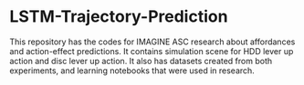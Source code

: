 # LSTM-Trajectory-Prediction

This repository has the codes for IMAGINE ASC research about affordances and action-effect predictions. It contains simulation scene for HDD lever up action and disc lever up action. It also has datasets created from both experiments, and learning notebooks that were used in research.

